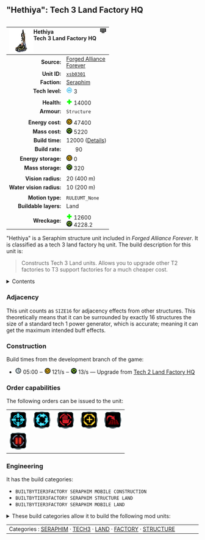 "Hethiya": Tech 3 Land Factory HQ
----
<table align="right">
    <thead>
        <tr>
            <th align="left" colspan="2">
                <img align="left" src="icons/units/XSB0301_icon.png" title="Hethiya unit icon" /><img align="right" src="icons/strategicicons/icon_factoryhq3_land_rest.png" title="icon_factoryhq3_land" />Hethiya<br />Tech 3 Land Factory HQ
            </th>
        </tr>
    </thead>
    <tbody>
        <tr>
            <td align="right"><strong>Source:</strong></td>
            <td><a href="Forged Alliance Forever">Forged Alliance<br />Forever</a></td>
        </tr>
        <tr>
            <td align="right"><strong>Unit ID:</strong></td>
            <td><a href="https://github.com/FAForever/fa/D:/faf-development/fa/units/XSB0301/XSB0301_unit.bp"><code>xsb0301</code></a></td>
        </tr>
        <tr>
            <td align="right"><strong>Faction:</strong></td>
            <td><a href="_categories.SERAPHIM">Seraphim</a></td>
        </tr>
        <tr>
            <td align="right"><strong>Tech level:</strong></td>
            <td><img src="icons/T3.png" title="Tech 3" /> 3</td>
        </tr>
        <tr><td align="center" colspan="2"></td></tr>
        <tr>
            <td align="right"><strong>Health:</strong></td>
            <td><img src="icons/health.png" title="Health" /> 14000</td>
        </tr>
        <tr>
            <td align="right"><strong>Armour:</strong></td>
            <td><code>Structure</code></td>
        </tr>
        <tr><td align="center" colspan="2"></td></tr>
        <tr>
            <td align="right"><strong>Energy cost:</strong></td>
            <td><img src="icons/energy.png" title="Energy" /> 47400</td>
        </tr>
        <tr>
            <td align="right"><strong>Mass cost:</strong></td>
            <td><img src="icons/mass.png" title="Mass" /> 5220</td>
        </tr>
        <tr>
            <td align="right"><strong>Build time:</strong></td>
            <td>12000 (<a href="#construction">Details</a>)</td>
        </tr>
        <tr>
            <td align="right"><strong>Build rate:</strong></td>
            <td><img src="icons/build.png" title="Build" /> 90</td>
        </tr>
        <tr>
            <td align="right"><strong>Energy storage:</strong></td>
            <td><img src="icons/energy.png" title="Energy" /> 0</td>
        </tr>
        <tr>
            <td align="right"><strong>Mass storage:</strong></td>
            <td><img src="icons/mass.png" title="Mass" /> 320</td>
        </tr>
        <tr><td align="center" colspan="2"></td></tr>
        <tr>
            <td align="right"><strong>Vision radius:</strong></td>
            <td> <span title="0.40 km, 0.25 mi">20 (400 m)</span></td>
        </tr>
        <tr>
            <td align="right"><strong>Water vision radius:</strong></td>
            <td> <span title="0.20 km, 0.12 mi">10 (200 m)</span></td>
        </tr>
        <tr><td align="center" colspan="2"></td></tr>
        <tr>
            <td align="right"><strong>Motion type:</strong></td>
            <td><code>RULEUMT_None</code></td>
        </tr>
        <tr>
            <td align="right"><strong>Buildable layers:</strong></td>
            <td>Land</td>
        </tr>
        <tr><td align="center" colspan="2"></td></tr>
        <tr>
            <td align="right"><strong>Wreckage:</strong></td>
            <td><img src="icons/health.png" title="Health" /> 12600<br /><img src="icons/mass.png" title="Mass" /> 4228.2</td>
        </tr>
    </tbody>
</table>

"Hethiya" is a Seraphim structure unit included in *Forged Alliance Forever*.
It is classified as a tech 3 land factory hq unit.
The build description for this unit is:

<blockquote>Constructs Tech 3 Land units. Allows you to upgrade other T2 factories to T3 support factories for a much cheaper cost.</blockquote>

<details>
<summary>Contents</summary>

1. – <a href="#adjacency">Adjacency</a>
2. – <a href="#construction">Construction</a>
3. – <a href="#order-capabilities">Order capabilities</a>
4. – <a href="#engineering">Engineering</a>
</details>

### Adjacency
This unit counts as `SIZE16` for adjacency effects from other structures. This theoretically means that it can be surrounded by exactly 16 structures the size of a standard tech 1 power generator, which is accurate; meaning it can get the maximum intended buff effects. 

### Construction
Build times from the development branch of the game:
* <img src="icons/time.png" title="Time" /> 05:00 ‒ <img src="icons/energy.png" title="Energy" /> 121/s ‒ <img src="icons/mass.png" title="Mass" /> 13/s — Upgrade from <a href="XSB0201">Tech 2 Land Factory HQ</a>

### Order capabilities
The following orders can be issued to the unit:
<table>
<td><img float="left" src="icons/orders/move.png" title="Move" /></td>
<td><img float="left" src="icons/orders/patrol.png" title="Patrol" /></td>
<td><img float="left" src="icons/orders/stop.png" title="Stop" /></td>
<td><img float="left" src="icons/orders/guard.png" title="Assist" /></td>
<td><img float="left" src="icons/orders/stand-ground.png" title="Fire State" /></td>
<tr>
<td><img float="left" src="icons/orders/pause.png" title="Pause Construction
Pause/unpause current construction order" /></td>
</table>

### Engineering
It has the build categories:
* <code>BUILTBYTIER3FACTORY SERAPHIM MOBILE CONSTRUCTION</code>
* <code>BUILTBYTIER3FACTORY SERAPHIM STRUCTURE LAND</code>
* <code>BUILTBYTIER3FACTORY SERAPHIM MOBILE LAND</code>


<details>
<summary>These build categories allow it to build the following mod units:

</summary>

<table>
    <tr>
        <td><img src="icons/T1.png" title="T1" /></td>
        <td><a href="XSL0105"><img src="icons/units/XSL0105_icon.png" title="Tech 1 Engineer" width="64px" /></a></td>
        <td><a href="XSL0101"><img src="icons/units/XSL0101_icon.png" title="Tech 1 Combat Scout" width="64px" /></a></td>
        <td><a href="XSL0201"><img src="icons/units/XSL0201_icon.png" title="Tech 1 Medium Tank" width="64px" /></a></td>
        <td><a href="XSL0104"><img src="icons/units/XSL0104_icon.png" title="Tech 1 Mobile Anti-Air Gun" width="64px" /></a></td>
        <td><a href="XSL0103"><img src="icons/units/XSL0103_icon.png" title="Tech 1 Mobile Light Artillery" width="64px" /></a></td>
    </tr>
    <tr>
        <td><img src="icons/T2.png" title="T2" /></td>
        <td><a href="XSL0208"><img src="icons/units/XSL0208_icon.png" title="Tech 2 Engineer" width="64px" /></a></td>
        <td><a href="XSL0202"><img src="icons/units/XSL0202_icon.png" title="Tech 2 Assault Bot" width="64px" /></a></td>
        <td><a href="XSL0203"><img src="icons/units/XSL0203_icon.png" title="Tech 2 Hover Tank" width="64px" /></a></td>
        <td><a href="XSL0205"><img src="icons/units/XSL0205_icon.png" title="Tech 2 Mobile Anti-Air Cannon" width="64px" /></a></td>
        <td><a href="XSL0111"><img src="icons/units/XSL0111_icon.png" title="Tech 2 Mobile Missile Launcher" width="64px" /></a></td>
    </tr>
    <tr>
        <td><img src="icons/T3.png" title="T3" /></td>
        <td><a href="XSL0309"><img src="icons/units/XSL0309_icon.png" title="Tech 3 Engineer" width="64px" /></a></td>
        <td><a href="XSL0303"><img src="icons/units/XSL0303_icon.png" title="Tech 3 Siege Tank" width="64px" /></a></td>
        <td><a href="XSL0305"><img src="icons/units/XSL0305_icon.png" title="Tech 3 Sniper Bot" width="64px" /></a></td>
        <td><a href="DSLK004"><img src="icons/units/DSLK004_icon.png" title="Tech 3 Lightning Tank" width="64px" /></a></td>
        <td><a href="XSL0304"><img src="icons/units/XSL0304_icon.png" title="Tech 3 Mobile Heavy Artillery" width="64px" /></a></td>
        <td><a href="XSL0307"><img src="icons/units/XSL0307_icon.png" title="Tech 3 Mobile Shield Generator" width="64px" /></a></td>
    </tr>
</table>

</details>


<table align="center">
<td width="1215px">Categories : 
<a href="_categories.SERAPHIM">SERAPHIM</a> · 
<a href="_categories.TECH3">TECH3</a> · 
<a href="_categories.LAND">LAND</a> · 
<a href="_categories.FACTORY">FACTORY</a> · 
<a href="_categories.STRUCTURE">STRUCTURE</a></td>
</table>
